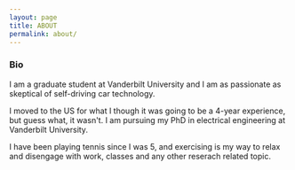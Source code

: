 ```yaml
---
layout: page
title: ABOUT
permalink: about/
---
```


<div class="message">
  <h3> Bio </h3>
</div>

I am a graduate student at Vanderbilt University and I am as passionate as skeptical of self-driving car technology.

I moved to the US for what I though it was going to be a 4-year experience, but guess what, it wasn't. I am pursuing my PhD in electrical engineering at Vanderbilt University. 

I have been playing tennis since I was 5, and exercising is my way to relax and disengage with work, classes and any other reserach related topic.


